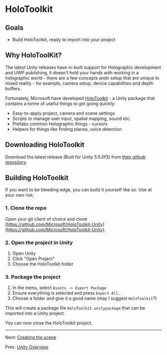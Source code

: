 # HoloToolkit

## Goals

* Build HoloToolkit, ready to import into your project

## Why HoloToolKit?

The latest Unity releases have in-built support for Holographic development and UWP publishing, it doesn't hold your hands
with working in a holographic world - there are a few concepts andn setup that are unique to mixed reality - for example, camera
setup, device capabilities and depth buffers.

Fortunately, Microsoft have developed [HoloToolkit](https://github.com/Microsoft/HoloToolkit-Unity) - a Unity package that
contains a tonne of useful things to get going quickly:

* Easy-to-apply project, camera and scene settings
* Scripts to manage user input, spatial mapping, sound etc.
* Prefabs common Holographic things - cursors
* Helpers for things like finding planes, voice detection

## Downloading HoloToolkit

Download the latest release (Built for Unity 5.5.0f3) from [their github repository](https://github.com/Microsoft/HoloToolkit-Unity/releases).

## Building HoloToolkit

If you want to be bleeding edge, you can build it yourself like so.  Use at your own risk.

### 1. Clone the repo

Open your git client of choice and clone [https://github.com/Microsoft/HoloToolkit-Unity](https://github.com/Microsoft/HoloToolkit-Unity).

### 2. Open the project in Unity

1. Open Unity
2. Click "Open Project"
3. Choose the HoloToolkit folder 

### 3. Package the project

1. In the menu, select `Assets -> Export Package`
2. Ensure everything is selected and press `Export All..`
3. Choose a folder and give it a good name (may I suggest `HoloToolkit`?)

This will create a package file `HoloToolkit.unitypackage` that can be imported into a Unity project.  

You can now close the HoloToolkit project.

---
Next: [Creating the scene](1-create-the-scene.md)

Prev: [Unity Overview](2-unity-overview.md)